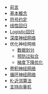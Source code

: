 * [前言](README)
* [基本概念](machine_learning/0_0_concept)
* [符号约定](machine_learning/0_1_notion)
* [线性回归](machine_learning/1_0_linear_regression)
* [Logistic回归](machine_learning/1_1_logistic_regression)
* [深度神经网络](machine_learning/1_2_nerual_network)
* 优化神经网络
  * [数据划分](machine_learning/2_0_data_sets)
  * [预防过拟合](machine_learning/2_1_model_estimate)
  * [梯度下降优化](machine_learning/2_2_gradient_descent_improving)
* [卷积神经网络]()
* [循环神经网络]()
* [K-近邻算法](machine_learning/5_0_K_Nearest_Neighbor)
* [支持向量机]()
  